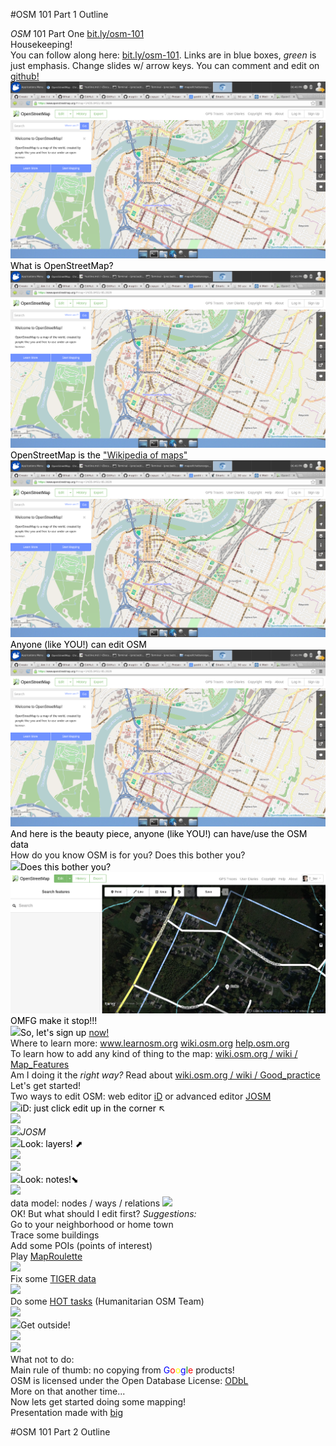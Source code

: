 #OSM 101 Part 1 Outline

<!--OPENING/HOUSEKEEPING SLIDES-->
<div><em>OSM</em> 101 Part One <a href="http://bit.ly/osm-101">bit.ly/osm-101</a></div>
<div>Housekeeping!<br>You can follow along here: <a href="http://bit.ly/osm-101">bit.ly/osm-101</a>. Links are in blue boxes, <em>green</em> is just emphasis. Change slides w/ arrow keys. You can comment and edit on <a href="https://github.com/aplannersguide/osm-101">github!</a></div>

<!--WHAT IS OSM-->
<div style="color: black"><img src="cha.png">What is OpenStreetMap?</div>
<div style="color: black"><img src="cha.png">OpenStreetMap is the <a href="https://www.google.com/search?q=%22wikipedia+of+maps%22">"Wikipedia of maps"</a></div>
<div style="color: black"><img src="cha.png">Anyone (like YOU!) can edit OSM</div>
<div style="color: black"><img src="cha.png">And here is the beauty piece, anyone (like YOU!) can have/use the OSM data</div>

<!--A BOY AND HIS MAP-->
<div>How do you know OSM is for you? Does this bother you?</div>
<div style="color: black"><img src="children's-home.png">Does this bother you?</div>
<div style="color: black"><img src="OMFG.png">OMFG make it stop!!!</div>

<!--SAY HI TO OSM - LETS GET READY TO MAPj-->
<div style="color: black"><img src="signup.png">So, let's sign up <a href="https://www.openstreetmap.org/user/new">now!</a></div>
<div>Where to learn more: <a href="http://learnosm.org">www.learnosm.org</a> <a href="http://wiki.openstreetmap.org">wiki.osm.org</a> <a href="http://help.openstreetmap.org">help.osm.org</a></div>
<div>To learn how to add any kind of thing to the map: <a href="http://wiki.openstreetmap.org/wiki/Map_Features">wiki.osm.org / wiki / Map_Features</a></div>
<div>Am I doing it the <em>right way?</em> Read about <a href="http://wiki.openstreetmap.org/wiki/Good_practice">wiki.osm.org / wiki / Good_practice</a></div>
<div>Let's get started!</div>
<div>Two ways to edit OSM: web editor <a href="https://wiki.openstreetmap.org/wiki/ID">iD</a> or advanced editor <a href="https://josm.openstreetmap.de/">JOSM</a></div>
<div style="color: black"><img src="sf_cityhall.png">iD: just click edit up in the corner ↖︎</div>
<div style="color: black"><img src="sf_cityhall_editing.png"></div>
<div><img src="sf_cityhall_editing_josm.png"><em>JOSM</em></div>

<!--GET TO KNOW OSM-->
<div style="color: black"><img src="sf_layers.png">Look: layers! ⬈</div>
<div><img src="sf_layers_bikemap.png"></div>
<div><img src="sf_layers_transit.png"></div>
<div style="color: black"><img src="sf_layers_notes.png">Look: notes!⬊</div>
<div><img src="sf_layers_notes_open.png"></div>
<div>data model: nodes / ways / relations <img src="node-way-relation.png"></div>
<div>OK! But what should I edit first? <em>Suggestions:</em></div>
<div>Go to your neighborhood or home town</div>
<div>Trace some buildings</div>
<div>Add some POIs (points of interest)</div>
<div>Play <a href="http://maproulette.org">MapRoulette</a></div>
<div><img src="maproulette.png"></div>
<div>Fix some <a href="http://maproulette.org/battlegrid">TIGER data</a></div>
<div><img src="tiger_battle_grid.png"></div>
<div>Do some <a href="http://tasks.hotosm.org/">HOT tasks</a> (Humanitarian OSM Team)</div>
<div><img src="hot.png"></div>
<div><img src="pushpin.png">Get outside!</div>
<div><img src="fieldpapers.png"></div>
<div><img src="field-paper-3.png"></div>
<div>What not to do:</div>
<div>Main rule of thumb: no copying from <span style="color:blue">G</span><span style="color:red">o</span><span style="color:yellow">o</span><span style="color:blue">g</span><span style="color:green">l</span><span style="color:red">e</span> products!</div>

<div>OSM is licensed under the Open Database License: <a href="http://opendatacommons.org/licenses/odbl/">ODbL</a></div>
<div>More on that another time...</div>
<div>Now lets get started doing some mapping!</div>
<div>Presentation made with <a href="http://www.macwright.org/big/">big</a></div>

#OSM 101 Part 2 Outline


